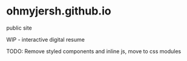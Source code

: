 # ohmyjersh.github.io
public site

WIP - interactive digital resume 

TODO: 
Remove styled components and inline js, move to css modules
